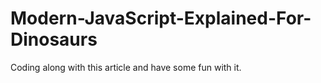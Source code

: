 # Modern-JavaScript-Explained-For-Dinosaurs

Coding along with this article and have some fun with it. 
